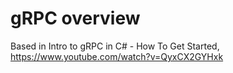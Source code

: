 # gRPC overview

Based in Intro to gRPC in C# - How To Get Started,
https://www.youtube.com/watch?v=QyxCX2GYHxk
